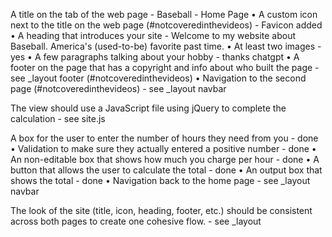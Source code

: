 A title on the tab of the web page - Baseball - Home Page
• A custom icon next to the title on the web page (#notcoveredinthevideos) - Favicon added
• A heading that introduces your site - Welcome to my website about Baseball. America's (used-to-be) favorite past time.
• At least two images - yes
• A few paragraphs talking about your hobby - thanks chatgpt
• A footer on the page that has a copyright and info about who built the page - see _layout footer
(#notcoveredinthevideos)
• Navigation to the second page (#notcoveredinthevideos) - see _layout navbar

The view should use a JavaScript file using jQuery to complete the
calculation - see site.js

A box for the user to enter the number of hours they need from you - done
• Validation to make sure they actually entered a positive number - done
• An non-editable box that shows how much you charge per hour - done
• A button that allows the user to calculate the total - done 
• An output box that shows the total - done
• Navigation back to the home page - see _layout navbar

The look of the site (title, icon, heading, footer, etc.) should be consistent across
both pages to create one cohesive flow. - see _layout
